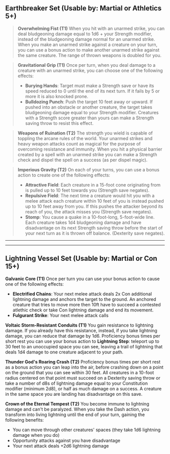 ## Earthbreaker Set (Usable by: Martial or Athletics 5+)

> **Overwhelming Fist (T1)**
> When you hit with an unarmed strike, you can deal bludgeoning damage equal to 1d6 + your Strength modifier, instead of the bludgeoning damage normal for an unarmed strike. When you make an unarmed strike against a creature on your turn, you can use a bonus action to make another unarmed strike against the same creature. The range of thrown weapons is doubled for you.

> **Gravitational Grip (T1)**
> Once per turn, when you deal damage to a creature with an unarmed strike, you can choose one of the following effects:
> - **Burying Hands**: Target must make a Strength save or have its speed reduced to 0 until the end of its next turn. If it fails by 5 or more it is also knocked prone.
> - **Bulldozing Punch**: Push the target 10 feet away or upward. If pushed into an obstacle or another creature, the target takes bludgeoning damage equal to your Strength modifier. Creatures with a Strength score greater than yours can make a Strength saving throw to resist this effect.

> **Weapons of Ruination (T2)**
> The strength you wield is capable of toppling the arcane rules of the world. Your unarmed strikes and heavy weapon attacks count as magical for the purpose of overcoming resistance and immunity. When you hit a physical barrier created by a spell with an unarmed strike you can make a Strength check and dispel the spell on a success (as per dispel magic).

> **Imperious Gravity (T2)**
> On each of your turns, you can use a bonus action to create one of the following effects:
> - **Attractive Field**: Each creature in a 15-foot cone originating from is pulled up to 10 feet towards you (Strength save negates).
> - **Repulsive Field**: The next time a creature would hit you with a melee attack each creature within 10 feet of you is instead pushed up to 10 feet away from you. If this pushes the attacker beyond its reach of you, the attack misses you (Strength save negates). 
> - **Stomp**: You cause a quake in a 10-foot-long, 5-foot-wide line. Each creature takes 1d4 bludgeoning damage and have disadvantage on its next Strength saving throw before the start of your next turn as it is thrown off balance. (Dexterity save negates).

---
---
## Lightning Vessel Set (Usable by: Martial or Con 15+)

**Galvanic Core (T1)**
Once per turn you can use your bonus action to cause one of the following effects:
- **Electrified Chains**: Your next melee attack deals 2x Con additional lightning damage and anchors the target to the ground. An anchored creature that tries to move more then 10ft have to succeed a contested atlethic check or take Con lightning damage and end its movement.
- **Fulgurant Strike**: Your next melee attack calls

**Voltaic Storm-Resistant Conduits (T1)**
You gain resistance to lightning damage. If you already have this resistance, instead, if you take lightning damage, you can reduce that damage by 1d6. Proficiency bonus times per short rest you can use your bonus action to **Lightning Step**: teleport up to 30 feet to an unoccupied space you can see, leaving a trail of lightning that deals 1d4 damage to one creature adjacent to your path.

**Thunder God's Roaring Crash (T2)**
Proficiency bonus times per short rest as a bonus action you can leap into the air, before crashing down on a point on the ground that you can see within 30 feet. All creatures in a 10-foot radius centered on that point must succeed on a Dexterity saving throw or take a number of d8s of lightning damage equal to your Constitution modifier (minimum 2d8), or half as much damage on a success. A creature in the same space you are landing has disadvantage on this save.

**Crown of the Eternal Tempest (T2)**
You become immune to lightning damage and can't be paralyzed. When you take the Dash action, you transform into living lightning until the end of your turn, gaining the following benefits:

- You can move through other creatures' spaces (they take 1d6 lightning damage when you do)
- Opportunity attacks against you have disadvantage
- Your next attack deals +2d6 lightning damage